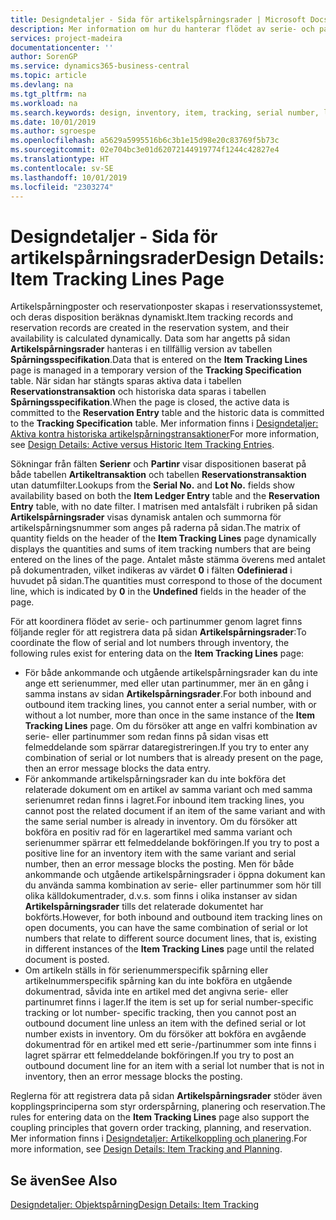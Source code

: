 ```yaml
---
title: Designdetaljer - Sida för artikelspårningsrader | Microsoft Docs
description: Mer information om hur du hanterar flödet av serie- och partinummer i lagret.
services: project-madeira
documentationcenter: ''
author: SorenGP
ms.service: dynamics365-business-central
ms.topic: article
ms.devlang: na
ms.tgt_pltfrm: na
ms.workload: na
ms.search.keywords: design, inventory, item, tracking, serial number, lot number
ms.date: 10/01/2019
ms.author: sgroespe
ms.openlocfilehash: a5629a5995516b6c3b1e15d98e20c83769f5b73c
ms.sourcegitcommit: 02e704bc3e01d62072144919774f1244c42827e4
ms.translationtype: HT
ms.contentlocale: sv-SE
ms.lasthandoff: 10/01/2019
ms.locfileid: "2303274"
---
```

# <a name="design-details-item-tracking-lines-page"></a><span data-ttu-id="a6e5e-103">Designdetaljer - Sida för artikelspårningsrader</span><span class="sxs-lookup"><span data-stu-id="a6e5e-103">Design Details: Item Tracking Lines Page</span></span>
<span data-ttu-id="a6e5e-104">Artikelspårningposter och reservationposter skapas i reservationssystemet, och deras disposition beräknas dynamiskt.</span><span class="sxs-lookup"><span data-stu-id="a6e5e-104">Item tracking records and reservation records are created in the reservation system, and their availability is calculated dynamically.</span></span> <span data-ttu-id="a6e5e-105">Data som har angetts på sidan **Artikelspårningsrader** hanteras i en tillfällig version av tabellen **Spårningsspecifikation**.</span><span class="sxs-lookup"><span data-stu-id="a6e5e-105">Data that is entered on the **Item Tracking Lines** page is managed in a temporary version of the **Tracking Specification** table.</span></span> <span data-ttu-id="a6e5e-106">När sidan har stängts sparas aktiva data i tabellen **Reservationstransaktion** och historiska data sparas i tabellen **Spårningsspecifikation**.</span><span class="sxs-lookup"><span data-stu-id="a6e5e-106">When the page is closed, the active data is committed to the **Reservation Entry** table and the historic data is committed to the **Tracking Specification** table.</span></span> <span data-ttu-id="a6e5e-107">Mer information finns i [Designdetaljer: Aktiva kontra historiska artikelspårningstransaktioner](design-details-active-versus-historic-item-tracking-entries.md)</span><span class="sxs-lookup"><span data-stu-id="a6e5e-107">For more information, see [Design Details: Active versus Historic Item Tracking Entries](design-details-active-versus-historic-item-tracking-entries.md).</span></span>  
  
<span data-ttu-id="a6e5e-108">Sökningar från fälten **Serienr** och **Partinr** visar dispositionen baserat på både tabellen **Artikeltransaktion** och tabellen **Reservationstransaktion** utan datumfilter.</span><span class="sxs-lookup"><span data-stu-id="a6e5e-108">Lookups from the **Serial No.** and **Lot No.** fields show availability based on both the **Item Ledger Entry** table and the **Reservation Entry** table, with no date filter.</span></span> <span data-ttu-id="a6e5e-109">I matrisen med antalsfält i rubriken på sidan **Artikelspårningsrader** visas dynamisk antalen och summorna för artikelspårningsnummer som anges på raderna på sidan.</span><span class="sxs-lookup"><span data-stu-id="a6e5e-109">The matrix of quantity fields on the header of the **Item Tracking Lines** page dynamically displays the quantities and sums of item tracking numbers that are being entered on the lines of the page.</span></span> <span data-ttu-id="a6e5e-110">Antalet måste stämma överens med antalet på dokumentraden, vilket indikeras av värdet **0** i fälten **Odefinierad** i huvudet på sidan.</span><span class="sxs-lookup"><span data-stu-id="a6e5e-110">The quantities must correspond to those of the document line, which is indicated by **0** in the **Undefined** fields in the header of the page.</span></span>  
  
<span data-ttu-id="a6e5e-111">För att koordinera flödet av serie- och partinummer genom lagret finns följande regler för att registrera data på sidan **Artikelspårningsrader**:</span><span class="sxs-lookup"><span data-stu-id="a6e5e-111">To coordinate the flow of serial and lot numbers through inventory, the following rules exist for entering data on the **Item Tracking Lines** page:</span></span>  
  
* <span data-ttu-id="a6e5e-112">För både ankommande och utgående artikelspårningsrader kan du inte ange ett serienummer, med eller utan partinummer, mer än en gång i samma instans av sidan **Artikelspårningsrader**.</span><span class="sxs-lookup"><span data-stu-id="a6e5e-112">For both inbound and outbound item tracking lines, you cannot enter a serial number, with or without a lot number, more than once in the same instance of the **Item Tracking Lines** page.</span></span> <span data-ttu-id="a6e5e-113">Om du försöker att ange en valfri kombination av serie- eller partinummer som redan finns på sidan visas ett felmeddelande som spärrar dataregistreringen.</span><span class="sxs-lookup"><span data-stu-id="a6e5e-113">If you try to enter any combination of serial or lot numbers that is already present on the page, then an error message blocks the data entry.</span></span>  
* <span data-ttu-id="a6e5e-114">För ankommande artikelspårningsrader kan du inte bokföra det relaterade dokument om en artikel av samma variant och med samma serienumret redan finns i lagret.</span><span class="sxs-lookup"><span data-stu-id="a6e5e-114">For inbound item tracking lines, you cannot post the related document if an item of the same variant and with the same serial number is already in inventory.</span></span> <span data-ttu-id="a6e5e-115">Om du försöker att bokföra en positiv rad för en lagerartikel med samma variant och serienummer spärrar ett felmeddelande bokföringen.</span><span class="sxs-lookup"><span data-stu-id="a6e5e-115">If you try to post a positive line for an inventory item with the same variant and serial number, then an error message blocks the posting.</span></span> <span data-ttu-id="a6e5e-116">Men för både ankommande och utgående artikelspårningsrader i öppna dokument kan du använda samma kombination av serie- eller partinummer som hör till olika källdokumentrader, d.v.s. som finns i olika instanser av sidan **Artikelspårningsrader** tills det relaterade dokumentet har bokförts.</span><span class="sxs-lookup"><span data-stu-id="a6e5e-116">However, for both inbound and outbound item tracking lines on open documents, you can have the same combination of serial or lot numbers that relate to different source document lines, that is, existing in different instances of the **Item Tracking Lines** page until the related document is posted.</span></span>  
* <span data-ttu-id="a6e5e-117">Om artikeln ställs in för serienummerspecifik spårning eller artikelnummerspecifik spårning kan du inte bokföra en utgående dokumentrad, såvida inte en artikel med det angivna serie- eller partinumret finns i lager.</span><span class="sxs-lookup"><span data-stu-id="a6e5e-117">If the item is set up for serial number-specific tracking or lot number- specific tracking, then you cannot post an outbound document line unless an item with the defined serial or lot number exists in inventory.</span></span> <span data-ttu-id="a6e5e-118">Om du försöker att bokföra en avgående dokumentrad för en artikel med ett serie-/partinummer som inte finns i lagret spärrar ett felmeddelande bokföringen.</span><span class="sxs-lookup"><span data-stu-id="a6e5e-118">If you try to post an outbound document line for an item with a serial lot number that is not in inventory, then an error message blocks the posting.</span></span>  
  
<span data-ttu-id="a6e5e-119">Reglerna för att registrera data på sidan **Artikelspårningsrader** stöder även kopplingsprinciperna som styr orderspårning, planering och reservation.</span><span class="sxs-lookup"><span data-stu-id="a6e5e-119">The rules for entering data on the **Item Tracking Lines** page also support the coupling principles that govern order tracking, planning, and reservation.</span></span> <span data-ttu-id="a6e5e-120">Mer information finns i [Designdetaljer: Artikelkoppling och planering](design-details-item-tracking-and-planning.md).</span><span class="sxs-lookup"><span data-stu-id="a6e5e-120">For more information, see [Design Details: Item Tracking and Planning](design-details-item-tracking-and-planning.md).</span></span>  
  
## <a name="see-also"></a><span data-ttu-id="a6e5e-121">Se även</span><span class="sxs-lookup"><span data-stu-id="a6e5e-121">See Also</span></span>  
[<span data-ttu-id="a6e5e-122">Designdetaljer: Objektspårning</span><span class="sxs-lookup"><span data-stu-id="a6e5e-122">Design Details: Item Tracking</span></span>](design-details-item-tracking.md)